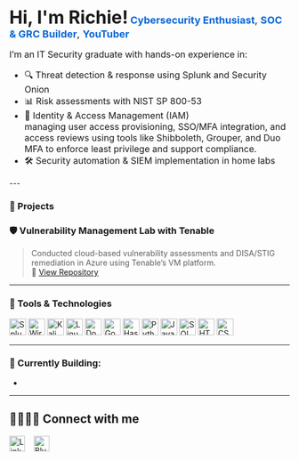 <h2 style="all: unset; font-size: 32px; font-weight: bold;">Hi, I'm Richie!</h2>

<span style="font-size: 18px;">
  <a href="https://github.com/IamMufasa" style="text-decoration: none; color: #0366d6;"><b>Cybersecurity Enthusiast</b></a>,
  <a href="https://github.com/IamMufasa?tab=repositories" style="text-decoration: none; color: #0366d6;"><b>SOC & GRC Builder</b></a>,
  <a href="https://youtube.com/@TechRichieOut" style="text-decoration: none; color: #0366d6;"><b>YouTuber</b></a>
</span>

<p style="font-size: 16px;">I’m an IT Security graduate with hands-on experience in:</p>
<ul style="font-size: 16px;">
  <li>🔍 Threat detection & response using Splunk and Security Onion</li>
  <li>📊 Risk assessments with NIST SP 800-53</li>
  <li>🔐 Identity & Access Management (IAM)</li> managing user access provisioning, SSO/MFA integration, and access reviews using tools like Shibboleth, Grouper, and Duo MFA to enforce least privilege and support compliance.</li>
  <li>🛠️ Security automation & SIEM implementation in home labs</li>
</ul>
---

### 💼 Projects
### 🛡️ Vulnerability Management Lab with Tenable  
> Conducted cloud-based vulnerability assessments and DISA/STIG remediation in Azure using Tenable’s VM platform.  
📁 [View Repository](https://github.com/IamMufasa/Vulnerability-Management-Lab-with-Tenable)

---

### 🧰 Tools & Technologies
<div align="left">
  <img src="https://cdn.simpleicons.org/splunk/000000" height="30" alt="Splunk" />
  <img src="https://cdn.simpleicons.org/wireshark/000000" height="30" alt="Wireshark" />
  <img src="https://cdn.simpleicons.org/kalilinux/000000" height="30" alt="Kali Linux" />
  <img src="https://cdn.simpleicons.org/linux/000000" height="30" alt="Linux" />
  <img src="https://cdn.simpleicons.org/docker/000000" height="30" alt="Docker" />
  <img src="https://cdn.simpleicons.org/googlecloud/000000" height="30" alt="Google Cloud" />
  <img src="https://cdn.simpleicons.org/hashicorp/000000" height="30" alt="HashiCorp" />
  <img src="https://cdn.simpleicons.org/python/000000" height="30" alt="Python" />
  <img src="https://cdn.simpleicons.org/javascript/000000" height="30" alt="JavaScript" />
  <img src="https://cdn.simpleicons.org/mysql/000000" height="30" alt="SQL" />
  <img src="https://cdn.simpleicons.org/html5/000000" height="30" alt="HTML5" />
  <img src="https://cdn.simpleicons.org/css3/000000" height="30" alt="CSS3" />
</div>


---

### 🎯 Currently Building:
- 

---

## 🫱🏾‍🫲🏼 Connect with me

[<img src="https://img.icons8.com/ios-filled/50/000000/linkedin.png" width="28" alt="LinkedIn" />](https://www.linkedin.com/in/richardakpan)
&nbsp;&nbsp;
[<img src="https://cdn.simpleicons.org/bluesky/000000" width="28" alt="Bluesky" />](https://bsky.app/profile/hellorichie.bsky.social)


